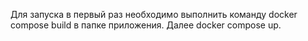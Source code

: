 Для запуска в первый раз необходимо выполнить команду docker compose build в папке приложения. Далее docker compose up.
